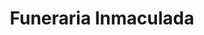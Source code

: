 ---
title: "Funeraria Inmaculada"
url: /ciudad-satelite/funeraria-inmaculada/
shop: directores de funerarias
---